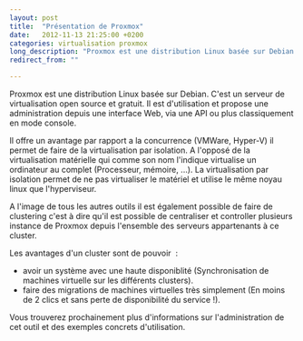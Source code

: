 ```yaml
---
layout: post
title:  "Présentation de Proxmox"
date:   2012-11-13 21:25:00 +0200
categories: virtualisation proxmox
long_description: "Proxmox est une distribution Linux basée sur Debian. C'est un serveur de virtualisation open source et gratuit. Il est d'utilisation et propose une administration depuis une interface Web, via une API ou plus classiquement en mode console."
redirect_from: ""

---
```

Proxmox est une distribution Linux basée sur Debian. C'est un serveur de virtualisation open source et gratuit. Il est d'utilisation et propose une administration depuis une interface Web, via une API ou plus classiquement en mode console.

Il offre un avantage par rapport a la concurrence (VMWare, Hyper-V) il permet de faire de la virtualisation par isolation. A l'opposé de la virtualisation matérielle qui comme son nom l'indique virtualise un ordinateur au complet (Processeur, mémoire, ...). La virtualisation par isolation permet de ne pas virtualiser le matériel et utilise le même noyau linux que l'hyperviseur.

A l'image de tous les autres outils il est également possible de faire de clustering c'est à dire qu'il est possible de centraliser et controller plusieurs instance de Proxmox depuis l'ensemble des serveurs appartenants à ce cluster.

Les avantages d'un cluster sont de pouvoir  :
<ul>
	<li>avoir un système avec une haute disponiblité (Synchronisation de machines virtuelle sur les différents clusters).</li>
	<li>faire des migrations de machines virtuelles très simplement (En moins de 2 clics et sans perte de disponibilité du service !).</li>
</ul>
Vous trouverez prochainement plus d'informations sur l'administration de cet outil et des exemples concrets d'utilisation.
